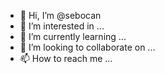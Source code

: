 - 👋 Hi, I’m @sebocan
- 👀 I’m interested in ...
- 🌱 I’m currently learning ...
- 💞️ I’m looking to collaborate on ...
- 📫 How to reach me ...

<!---
sebocan/sebocan is a ✨ special ✨ repository because its `README.md` (this file) appears on your GitHub profile.
You can click the Preview link to take a look at your changes.
--->
